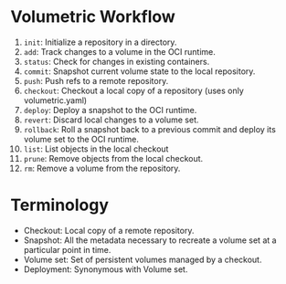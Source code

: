 # Volumetric Workflow

1.  `init`: Initialize a repository in a directory.
2.  `add`: Track changes to a volume in the OCI runtime.
3.  `status`: Check for changes in existing containers.
4.  `commit`: Snapshot current volume state to the local repository.
5.  `push`: Push refs to a remote repository.
6.  `checkout`: Checkout a local copy of a repository (uses only
    volumetric.yaml)
7.  `deploy`: Deploy a snapshot to the OCI runtime.
8.  `revert`: Discard local changes to a volume set.
9.  `rollback`: Roll a snapshot back to a previous commit and deploy its volume
    set to the OCI runtime.
10.  `list`: List objects in the local checkout
11. `prune`: Remove objects from the local checkout.
12. `rm`: Remove a volume from the repository.

# Terminology

* Checkout: Local copy of a remote repository.
* Snapshot: All the metadata necessary to recreate a volume set at a particular
  point in time.
* Volume set: Set of persistent volumes managed by a checkout.
* Deployment: Synonymous with Volume set.
